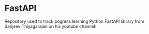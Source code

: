 # FastAPI
Repository used to track pogress learning Python FastAPI library from Sanjeev Thiyagarajan on his youtube channel:
